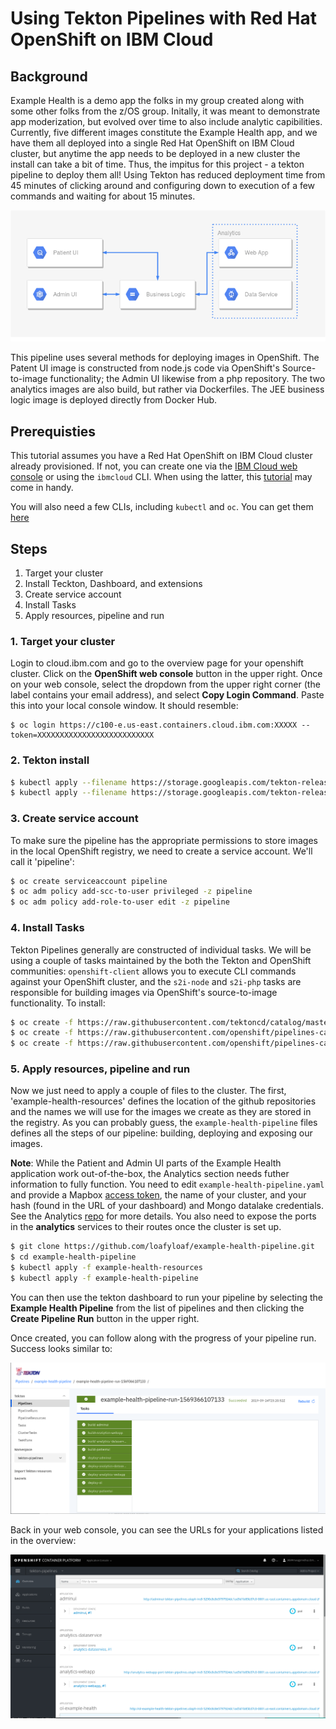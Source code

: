 # Using Tekton Pipelines with Red Hat OpenShift on IBM Cloud

## Background

Example Health is a demo app the folks in my group created along with some other folks from the z/OS group.  Initally, it was meant to demonstrate app moderization, but evolved over time to also include analytic capibilities.  Currently, five different images constitute the Example Health app, and we have them all deployed into a single Red Hat OpenShift on IBM Cloud cluster, but anytime the app needs to be deployed in a new cluster the install can take a bit of time.  Thus, the impitus for this project - a tekton pipeline to deploy them all!  Using Tekton has reduced deployment time from 45 minutes of clicking around and configuring down to execution of a few commands and waiting for about 15 minutes.

![example-health](./images/example-health.png)

This pipeline uses several methods for deploying images in OpenShift.  The Patent UI image is constructed from node.js code via OpenShift's Source-to-image functionality; the Admin UI likewise from a php repository.  The two analytics images are also build, but rather via Dockerfiles.  The JEE business logic image is deployed directly from Docker Hub.

## Prerequisties

This tutorial assumes you have a Red Hat OpenShift on IBM Cloud cluster already provisioned.  If not, you can create one via the [IBM Cloud web console](https://cloud.ibm.com/kubernetes/catalog/cluster/create?platformType=openshift) or using the `ibmcloud` CLI.  When using the latter, this [tutorial](https://cloud.ibm.com/docs/openshift?topic=openshift-openshift_tutorial#openshift_create_cluster) may come in handy.

You will also need a few CLIs, including `kubectl` and `oc`.  You can get them [here](https://www.okd.io/download.html)

## Steps

1. Target your cluster
2. Install Teckton, Dashboard, and extensions
3. Create service account
4. Install Tasks
5. Apply resources, pipeline and run

### 1. Target your cluster

Login to cloud.ibm.com and go to the overview page for your openshift cluster. Click on the **OpenShift web console** button in the upper right.  Once on your web console, select the dropdown from the upper right corner (the label contains your email address), and select **Copy Login Command**.  Paste this into your local console window.  It should resemble:

```
$ oc login https://c100-e.us-east.containers.cloud.ibm.com:XXXXX --token=XXXXXXXXXXXXXXXXXXXXXXXXXX
```

### 2. Tekton install

```bash
$ kubectl apply --filename https://storage.googleapis.com/tekton-releases/previous/v0.5.2/release.yaml
$ kubectl apply --filename https://storage.googleapis.com/tekton-releases/dashboard/previous/v0.1.1/release.yaml
```

### 3. Create service account

To make sure the pipeline has the appropriate permissions to store images in the local OpenShift registry, we need to create a service account.  We'll call it 'pipeline':

```bash
$ oc create serviceaccount pipeline
$ oc adm policy add-scc-to-user privileged -z pipeline
$ oc adm policy add-role-to-user edit -z pipeline
```

### 4. Install Tasks

Tekton Pipelines generally are constructed of individual tasks.  We will be using a couple of tasks maintained by the both the Tekton and OpenShift communities: `openshift-client` allows you to execute CLI commands against your OpenShift cluster, and the `s2i-node` and `s2i-php` tasks are responsible for building images via OpenShift's source-to-image functionality.  To install:

```bash
$ oc create -f https://raw.githubusercontent.com/tektoncd/catalog/master/openshift-client/openshift-client-task.yaml
$ oc create -f https://raw.githubusercontent.com/openshift/pipelines-catalog/master/s2i-nodejs/s2i-nodejs-task.yaml
$ oc create -f https://raw.githubusercontent.com/openshift/pipelines-catalog/master/s2i-php/s2i-php-7-task.yaml

```

### 5. Apply resources, pipeline and run

Now we just need to apply a couple of files to the cluster.  The first, 'example-health-resources' defines the location of the github repositories and the names we will use for the images we create as they are stored in the registry.  As you can probably guess, the `example-health-pipeline` files defines all the steps of our pipeline: building, deploying and exposing our images.

**Note**: While the Patient and Admin UI parts of the Example Health application work out-of-the-box, the Analytics section needs futher information to fully function. You need to edit `example-health-pipeline.yaml` and provide a Mapbox [access token](https://www.mapbox.com/account/access-tokens), the name of your cluster, and your hash (found in the URL of your dashboard) and Mongo datalake credentials. See the Analytics [repo](https://github.com/IBM/example-health-analytics) for more details. You also need to expose the ports in the **analytics** services to their routes once the cluster is set up.

```bash
$ git clone https://github.com/loafyloaf/example-health-pipeline.git
$ cd example-health-pipeline
$ kubectl apply -f example-health-resources
$ kubectl apply -f example-health-pipeline
```

You can then use the tekton dashboard to run your pipeline by selecting the **Example Health Pipeline** from the list of pipelines and then clicking the **Create Pipeline Run** button in the upper right. 

Once created, you can follow along with the progress of your pipeline run.  Success looks similar to:

![success](./images/example-health-tekton-success.png)

Back in your web console, you can see the URLs for your applications listed in the overview:

![routes](./images/example-health-routes.png)
